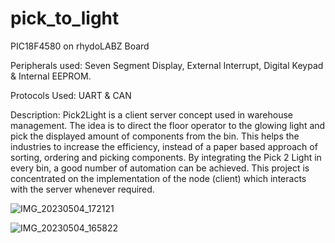 # pick_to_light

PIC18F4580 on rhydoLABZ Board

Peripherals used: Seven Segment Display, External Interrupt, Digital Keypad & Internal EEPROM.

Protocols Used: UART & CAN

Description: Pick2Light is a client server concept used in warehouse management. The idea is to direct the floor operator to the glowing light and pick the displayed amount of components from the bin. This helps the industries to increase the efficiency, instead of a paper based approach of sorting, ordering and picking components. By integrating the Pick 2 Light in every bin, a good number of automation can be achieved. This project is concentrated on the implementation of the node (client) which interacts with the server whenever required.

![IMG_20230504_172121](https://user-images.githubusercontent.com/70747194/236258163-73bd92f9-9aa6-4749-bc97-fcdb55839b1a.jpg)

![IMG_20230504_165822](https://user-images.githubusercontent.com/70747194/236258659-b24c9265-f4b0-4e66-be8c-a4facdadb934.jpg)
